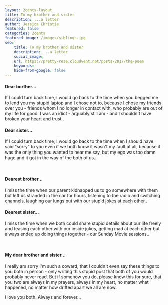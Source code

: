 ```yaml
---
layout: 2cents-layout
title: To my brother and sister
description: ...a letter
author: Jessica Christie
featured: false
categories: 2cents
featured_image: /images/siblings.jpg
seo:
    title: To my brother and sister
    description: ...a letter
    social_image: 
    url: https://pretty-rose.cloudvent.net/posts/2017/the-poem
    keywords:
    hide-from-google: false
---
```

#### Dear borther...

If I could turn back time, I would go back to the time when you begged me to lend you my stupid laptop and I chose not to, because I chose my friends over you - friends whom I no longer in contact with, who probably are out of my life for good. I was an idiot - arguably still am - and I shouldn't have broken your heart and trust..

#### Dear sister...

If I could turn back time, I would go back to the time when I should have said "sorry" to you even if we both know it wasn't my fault at all, because it was the only thing you wanted to hear me say, but my ego was too damn huge and it got in the way of the both of us..

&nbsp;

#### Dearest brother...

I miss the time when our parent kidnapped us to go somewhere with them but left us stranded in the car for hours, listening to the radio and switching channels, laughing our lungs out with our stupid jokes at each other..

#### Dearest sister...
I miss the time when we both could share stupid details about our life freely and teasing each other with our inside jokes, getting mad at each other but always ended up doing things together - our Sunday Movie sessions..

&nbsp;

#### My dear brother and sister...

I really am sorry I'm such a coward, that I couldn't even say these things to you both in person - only writing this stupid post that both of you would probably never read. But if somehow you do, please know this for sure, that you two are always in my prayers, always in my heart, no matter what happened, no matter how drifted apart we all are now.

I love you both. Always and forever...

&nbsp;

